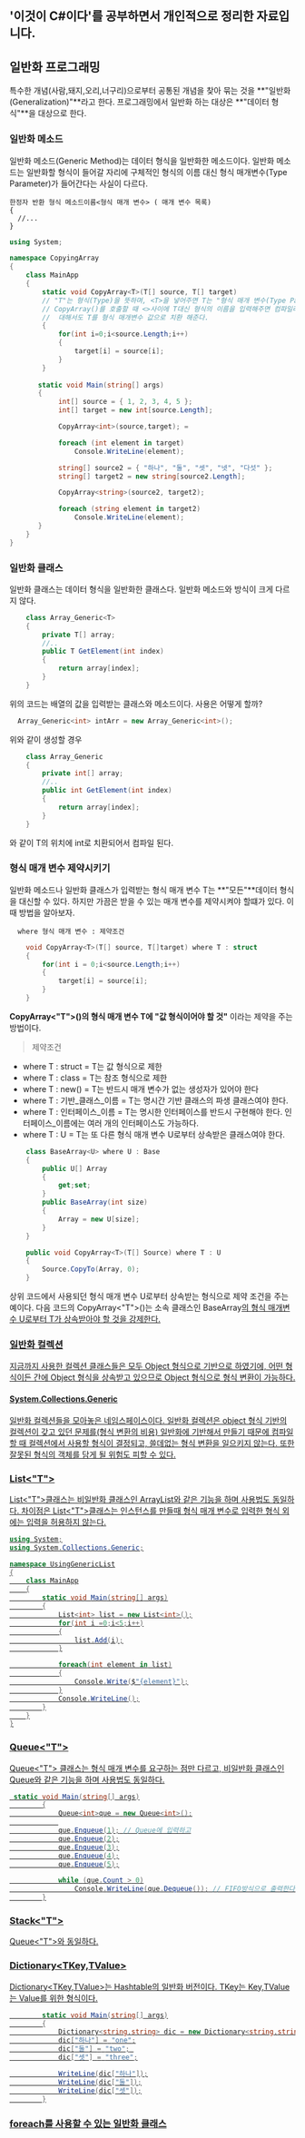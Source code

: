 '이것이 C#이다'를 공부하면서 개인적으로 정리한 자료입니다.
--------------------------------------

## 일반화 프로그래밍
특수한 개념(사람,돼지,오리,너구리)으로부터 공통된 개념을 찾아 묶는 것을 **"일반화(Generalization)"**라고 한다. 프로그래밍에서 일반화 하는 대상은
**"데이터 형식"**을 대상으로 한다.

### 일반화 메소드
일반화 메소드(Generic Method)는 데이터 형식을 일반화한 메소드이다. 일반화 메소드는 일반화할 형식이 들어갈 자리에 구체적인 형식의 이름 대신 형식 매개변수(Type Parameter)가 들어간다는 사실이 다르다.

```
한정자 반환 형식 메소드이름<형식 매개 변수> ( 매개 변수 목록)
{
  //...
}
```
```c#
using System;

namespace CopyingArray
{
    class MainApp
    {
        static void CopyArray<T>(T[] source, T[] target)
        // "T"는 형식(Type)을 뜻하며, <T>을 넣어주면 T는 "형식 매개 변수(Type Parameter)"가 된다.
        // CopyArray()를 호출할 때 <>사이에 T대신 형식의 이름을 입력해주면 컴파일러는 메소드의 나머지 부분에        
        //  대해서도 T를 형식 매개변수 값으로 치환 해준다.
        {
            for(int i=0;i<source.Length;i++)
            {
                target[i] = source[i];
            }
        }
   
       static void Main(string[] args)
       {
            int[] source = { 1, 2, 3, 4, 5 };
            int[] target = new int[source.Length];

            CopyArray<int>(source,target); =

            foreach (int element in target)
                Console.WriteLine(element);

            string[] source2 = { "하나", "둘", "셋", "넷", "다섯" };
            string[] target2 = new string[source2.Length];

            CopyArray<string>(source2, target2);

            foreach (string element in target2)
                Console.WriteLine(element);
       }
    }
}
```

### 일반화 클래스
일반화 클래스는 데이터 형식을 일반화한 클래스다. 일반화 메소드와 방식이 크게 다르지 않다.

```c#
    class Array_Generic<T>
    {
        private T[] array;
        //..
        public T GetElement(int index)
        {
            return array[index];
        }
    }
```
위의 코드는 배열의 값을 입력받는 클래스와 메소드이다. 사용은 어떻게 할까?

```C#
  Array_Generic<int> intArr = new Array_Generic<int>();
```
위와 같이 생성할 경우 
```c#
    class Array_Generic
    {
        private int[] array;
        //..
        public int GetElement(int index)
        {
            return array[index];
        }
    }
```
와 같이 T의 위치에 int로 치환되어서 컴파일 된다.

### 형식 매개 변수 제약시키기
일반화 메소드나 일반화 클래스가 입력받는 형식 매개 변수 T는 **"모든"**데이터 형식을 대신할 수 있다. 하지만 가끔은 받을 수 있는 매개 변수를 제약시켜야 할떄가 있다. 이때 방법을 알아보자.

```
  where 형식 매개 변수 : 제약조건
```
```c#
    void CopyArray<T>(T[] source, T[]target) where T : struct
    {
        for(int i = 0;i<source.Length;i++)
        {
            target[i] = source[i];
        }
    }
```
**CopyArray<"T">()의 형식 매개 변수 T에 "값 형식이어야 할 것"** 이라는 제약을 주는 방법이다.
  
  
> 제약조건
* where T : struct = T는 값 형식으로 제한
* where T : class = T는 참조 형식으로 제한
* where T : new() = T는 반드시 매개 변수가 없는 생성자가 있어야 한다
* where T : 기반_클래스_이름 = T는 명시간 기반 클래스의 파생 클래스여야 한다.
* where T : 인터페이스_이름 = T는 명시한 인터페이스를 반드시 구현해야 한다. 인터페이스_이름에는 여러 개의 인터페이스도 가능하다.
* where T : U = T는 또 다른 형식 매개 변수 U로부터 상속받은 클래스여야 한다.

```c#
    class BaseArray<U> where U : Base
    {
        public U[] Array
        {
            get;set;
        }
        public BaseArray(int size)
        {
            Array = new U[size];
        }
    }

    public void CopyArray<T>(T[] Source) where T : U
    {
        Source.CopyTo(Array, 0);
    }
```

상위 코드에서 사용되던 형식 매개 변수 U로부터 상속받는 형식으로 제약 조건을 주는 예이다. 
다음 코드의 CopyArray<"T">()는 소속 클래스인 BaseArray<U>의 형식 매개변수 U로부터 T가 상속받아야 할 것을 강제한다.

### 일반화 컬렉션
지금까지 사용한 컬렉션 클래스들은 모두 Object 형식으로 기반으로 하였기에, 어떤 형식이든 간에 Object 형식을
상속받고 있으므로 Object 형식으로 형식 변환이 가능하다.

#### System.Collections.Generic 
일반화 컬렉션들을 모아놓은 네임스페이스이다. 일반화 컬렉션은 object 형식 기반의 컬렉션이 갖고 있던 문제를(형식 변환의 비용) 일반화에 기반해서
만들기 때문에 컴파일할 때 컬렉션에서 사용할 형식이 결정되고, 쓸데없는 형식 변환을 일으키지 않는다. 또한 잘못된 형식의 객체를 담게 될 위험도 피할
수 있다.

### List<"T">
List<"T">클래스는 비일반화 클래스인 ArrayList와 같은 기능을 하며 사용법도 동일하다. 차이점은 List<"T">클래스는 인스턴스를 만들때 형식 매개 변수로 입력한 형식 외에는 입력을 허용하지 않는다.

```c#
using System;
using System.Collections.Generic;

namespace UsingGenericList
{
    class MainApp
    {
        static void Main(string[] args)
        {
            List<int> list = new List<int>();
            for(int i =0;i<5;i++)
            {
                list.Add(i);
            }

            foreach(int element in list)
            {
                Console.Write($"{element}");
            }
            Console.WriteLine();
        }
    }
}
```

### Queue<"T">
Queue<"T">  클래스는 형식 매개 변수를 요구하는 점만 다르고, 비일반화 클래스인 Queue와 같은 기능을 하며 사용법도 동일하다.
  
```c#
 static void Main(string[] args)
        {
            Queue<int>que = new Queue<int>();
            
            que.Enqueue(1); // Queue에 입력하고
            que.Enqueue(2);
            que.Enqueue(3);
            que.Enqueue(4);
            que.Enqueue(5);

            while (que.Count > 0)
                Console.WriteLine(que.Dequeue()); // FIFO방식으로 출력한다.
        }
```
 
### Stack<"T">
Queue<"T">와 동일하다.
  
### Dictionary<TKey,TValue>
Dictionary<TKey,TValue>는 Hashtable의 일반화 버전이다. TKey는 Key,TValue는 Value를 위한 형식이다.

```c#
        static void Main(string[] args)
        {
            Dictionary<string,string> dic = new Dictionary<string,string>();
            dic["하나"] = "one";
            dic["둘"] = "two"; 
            dic["셋"] = "three";

            WriteLine(dic["하나"]);
            WriteLine(dic["둘"]);
            WriteLine(dic["셋"]);
        }
 ```
 
 ### foreach를 사용할 수 있는 일반화 클래스
